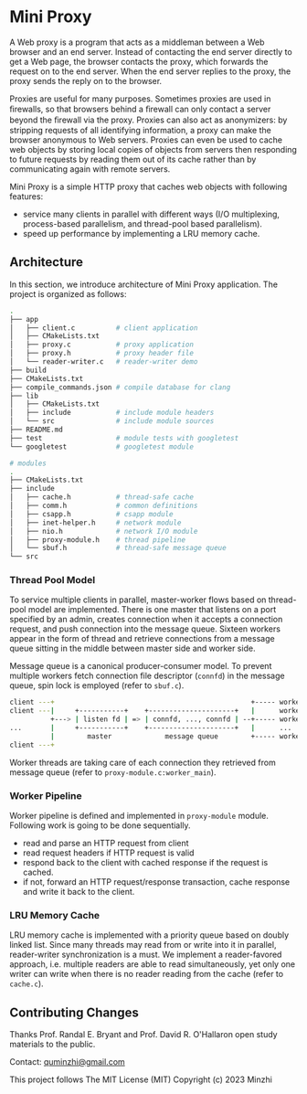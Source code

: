 # Mini Proxy

A Web proxy is a program that acts as a middleman between a Web browser and an end server. Instead of contacting the end server directly to get a Web page, the browser contacts the proxy, which forwards the request on to the end server. When the end server replies to the proxy, the proxy sends the reply on to the browser.

Proxies are useful for many purposes. Sometimes proxies are used in ﬁrewalls, so that browsers behind a ﬁrewall can only contact a server beyond the ﬁrewall via the proxy. Proxies can also act as anonymizers: by stripping requests of all identifying information, a proxy can make the browser anonymous to Web servers. Proxies can even be used to cache web objects by storing local copies of objects from servers then responding to future requests by reading them out of its cache rather than by communicating again with remote servers.

Mini Proxy is a simple HTTP proxy that caches web objects with following
features:

- service many clients in parallel with different ways (I/O multiplexing,
  process-based parallelism, and thread-pool based parallelism).
- speed up performance by implementing a LRU memory cache.

## Architecture 

In this section, we introduce architecture of Mini Proxy application. The
project is organized as follows:

```bash
.
├── app
│   ├── client.c          # client application
│   ├── CMakeLists.txt
│   ├── proxy.c           # proxy application
│   ├── proxy.h           # proxy header file
│   └── reader-writer.c   # reader-writer demo
├── build
├── CMakeLists.txt
├── compile_commands.json # compile database for clang
├── lib
│   ├── CMakeLists.txt
│   ├── include           # include module headers
│   └── src               # include module sources
├── README.md
├── test                  # module tests with googletest
└── googletest            # googletest module

# modules
.
├── CMakeLists.txt
├── include
│   ├── cache.h           # thread-safe cache
│   ├── comm.h            # common definitions
│   ├── csapp.h           # csapp module
│   ├── inet-helper.h     # network module
│   ├── nio.h             # network I/O module
│   ├── proxy-module.h    # thread pipeline
│   └── sbuf.h            # thread-safe message queue
└── src
```

### Thread Pool Model

To service multiple clients in parallel, master-worker flows based on thread-pool model are implemented. There is one master that listens on a port specified by an admin, creates connection when it accepts a connection request, and push connection into the message queue. Sixteen workers appear in the form of thread and retrieve connections from a message queue sitting in the middle between master side and worker side.

Message queue is a canonical producer-consumer model. To prevent multiple workers fetch connection file descriptor (`connfd`) in the message queue, spin lock is employed (refer to `sbuf.c`).

```bash
client ---+                                                +----- worker 0
client ---|     +-----------+    +---------------------+   |      worker 1
          +---> | listen fd | => | connfd, ..., connfd | --+----- worker 2
...       |     +-----------+    +---------------------+   |      ...
          |        master             message queue        +----- worker 15
client ---+       
```

Worker threads are taking care of each connection they retrieved from message
queue (refer to `proxy-module.c:worker_main`).

### Worker Pipeline

Worker pipeline is defined and implemented in `proxy-module` module. Following
work is going to be done sequentially.

- read and parse an HTTP request from client
- read request headers if HTTP request is valid
- respond back to the client with cached response if the request is cached.
- if not, forward an HTTP request/response transaction, cache response and write
  it back to the client.

### LRU Memory Cache

LRU memory cache is implemented with a priority queue based on doubly linked list. Since many threads may read from or write into it in parallel, reader-writer synchronization is a must. We implement a reader-favored approach, i.e. multiple readers are able to read simultaneously, yet only one writer can write when there is no reader reading from the cache (refer to `cache.c`).

## Contributing Changes

Thanks Prof. Randal E. Bryant and Prof. David R. O'Hallaron open study materials
to the public.

Contact: quminzhi@gmail.com

This project follows The MIT License (MIT) 
Copyright (c) 2023 Minzhi
